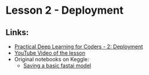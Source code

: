 # Lesson 2 - Deployment

## Links:

* [Practical Deep Learning for Coders - 2: Deployment](https://course.fast.ai/Lessons/lesson2.html)
* [YouTube Video of the lesson](https://www.youtube.com/watch?v=F4tvM4Vb3A0)
* Original notebooks on Keggle:
  * [Saving a basic fastai model](https://www.kaggle.com/code/jhoward/saving-a-basic-fastai-model)
